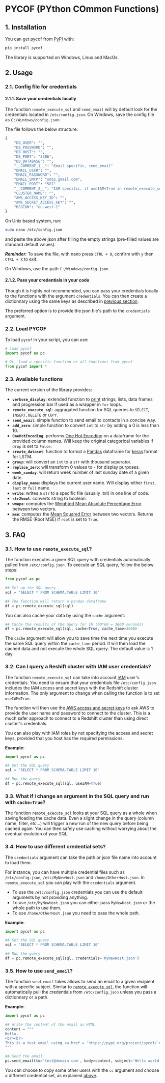 # PYCOF (PYthon COmmon Functions)

## 1. Installation

You can get pycof from [PyPI](https://pypi.org/project/pycof/) with:

```bash
pip install pycof
```

The library is supported on Windows, Linux and MacOs.

## 2. Usage

### 2.1. Config file for credentials

#### 2.1.1. Save your credentials locally

The function `remote_execute_sql` and `send_email` will by default look for the credentials located in `/etc/config.json`.
On Windows, save the config file as `C:/Windows/config.json`.

The file follows the below structure:

```bash
{
	"DB_USER": "",
	"DB_PASSWORD": "",
	"DB_HOST": "",
	"DB_PORT": "3306",
	"DB_DATABASE": "",
	"__COMMENT_1__": "Email specific, send_email"
	"EMAIL_USER": "",
	"EMAIL_PASSWORD": "",
	"EMAIL_SMTP": "smtp.gmail.com",
	"EMAIL_PORT": "587"
	"__COMMENT_2__": "IAM specific, if useIAM=True in remote_execute_sql",
	"CLUSTER_NAME": "",
	"AWS_ACCESS_KEY_ID": "",
	"AWS_SECRET_ACCESS_KEY": "",
	"REGION": "eu-west-1"
}
```

On Unix based system, run:
```bash
sudo nano /etc/config.json
```

and paste the above json after filling the empty strings (pre-filled values are standard default values).

*__Reminder:__* To save the file, with nano press `CTRL + O`, confirm with `y` then `CTRL + X` to exit.

On Windows, use the path `C:/Windows/config.json`.


#### 2.1.2. Pass your credentials in your code

Though it is highly not recommended, you can pass your credentials locally to the functions with the argument `credentials`.
You can then create a dictionnary using the same keys as described in [previous section](#211-save-your-credentials-locally).

The preferred option is to provide the json file's path to the `credentials` argument.


### 2.2. Load PYCOF

To load `pycof` in your script, you can use:

```python
# Load pycof
import pycof as pc

# Or, load a specific function or all functions from pycof
from pycof import *
```


### 2.3. Available functions

The current version of the library provides:

* **`verbose_display`**: extended function to [print](https://docs.python.org/3/library/functions.html#print) strings, lists, data frames and progression bar if used as a wrapper in `for` loops.
* **`remote_execute_sql`**: aggragated function for SQL queries to `SELECT`, `INSERT`, `DELETE` or `COPY`.
* **`send_email`**: simple function to send email to contacts in a concise way.
* **`add_zero`**: simple function to convert `int` to `str` by adding a 0 is less than 10.
* **`OneHotEncoding`**: performs [One Hot Encoding](https://en.wikipedia.org/wiki/One-hot) on a dataframe for the provided column names. Will keep the original categorical variables if `drop` is set to `False`.
* **`create_dataset`**: function to format a [Pandas](https://pandas.pydata.org/pandas-docs/stable/reference/frame.html) dataframe for [keras](https://keras.io/) format for LSTM.
* **`group`**: will convert an `int` to a `str` with thousand seperator.
* **`replace_zero`**: will transform 0 values to `-` for display purposes.
* **`week_sunday`**: will return week number of last sunday date of a given date.
* **`display_name`**: displays the current user name. Will display either `first`, `last` or `full` name.
* **`write`**: writes a `str` to a specific file (usually .txt) in one line of code.
* **`str2bool`**: converts string to boolean.
* **`wmape`**: computes the [Weighted Mean Absolute Percentage Error](https://en.wikipedia.org/wiki/Mean_absolute_percentage_error) between two vectors.
* **`mse`**: computes the [Mean Squared Error](https://en.wikipedia.org/wiki/Mean_squared_error) between two vectors. Returns the RMSE (Root MSE) if `root` is set to `True`.


## 3. FAQ

### 3.1. How to use `remote_execute_sql`?

The function executes a given SQL query with credentials automatically pulled from `/etc/config.json`.
To execute an SQL query, follow the below steps:

```python
from pycof as pc

## Set up the SQL query
sql = "SELECT * FROM SCHEMA.TABLE LIMIT 10"

## The function will return a pandas dataframe
df = pc.remote_execute_sql(sql)
```


You can also cache your data by using the `cache` argument:

```python
## Cache the results of the query for 1h (60*60 = 3600 seconds)
df = pc.remote_execute_sql(sql, cache=True, cache_time=3600)
```

The `cache` argument will allow you to save time the next time you execute the same SQL query within the `cache_time` period.
It will then load the cached data and not execute the whole SQL query.
The default value is 1 day.


### 3.2. Can I query a Reshift cluster with IAM user credentials?

The function `remote_execute_sql` can take into account [IAM](https://aws.amazon.com/iam/features/manage-users/) user's credentials. You need to ensure that your credentials file `/etc/config.json` includes the IAM access and secret keys with the Redshift cluster information.
The only argument to change when calling the function is to set `useIAM=True`.

The function will then use the [AWS access and secret keys](https://docs.aws.amazon.com/IAM/latest/UserGuide/id_credentials_access-keys.html)
to ask AWS to provide the user name and password to connect to the cluster.
This is a much safer approach to connect to a Redshift cluster than using direct cluster's credentials.

You can also play with IAM roles by not specifying the access and secret keys, provided that you host has the required permissions.

**Example:**
```python
import pycof as pc

## Set the SQL query
sql = "SELECT * FROM SCHEMA.TABLE LIMIT 10"

## Run the query
df = pc.remote_execute_sql(sql, useIAM=True)
```


### 3.3. What if I change an argument in the SQL query and run with `cache=True`?

The function `remote_execute_sql` looks at your SQL query as a whole when saving/loading the cache data. Even a slight change in the query (column name, filter, etc...) will trigger a new run of the new query before being cached again.
You can then safely use caching without worrying about the eventual evolution of your SQL.


### 3.4. How to use different credential sets?

The `credentials` argument can take the path or json file name into account to load them.

For instance, you can have multiple credential files such as `/etc/config.json`, `/etc/MyNewHost.json` and `/home/OtherHost.json`.
In `remote_execute_sql` you can play with the `credentials` argument.

* To use the `/etc/config.json` credentials you can use the default arguments by not providing anything.
* To use `/etc/MyNewHost.json` you can either pass `MyNewHost.json` or the whole path to use them.
* To use `/home/OtherHost.json` you need to pass the whole path.

**Example:**
```python
import pycof as pc

## Set the SQL query
sql = "SELECT * FROM SCHEMA.TABLE LIMIT 10"

## Run the query
df = pc.remote_execute_sql(sql, credentials='MyNewHost.json')
```


### 3.5. How to use `send_email`?

The function `send_email` takes allows to send an email to a given recipient with a specific subject.
Similar to [`remote_execute_sql`](#31-how-to-use-remote_execute_sql), the function will automatically pull the credentials from `/etc/config.json` unless you pass a dictionnary or a path.

**Example:**

```python
import pycof as pc

## Write the content of the email as HTML
content = """
Hello,
<br><br>
This is a test email using <a href = 'https://pypi.org/project/pycof/'>PYCOF</a>, check it out!
"""

## Send the email
pc.send_email(to='test@domain.com', body=content, subject='Hello world!')
```

You can choose to copy some other users with the `cc` argument and choose a different credential set, as explained [above](#34-how-to-use-different-credential-sets).
